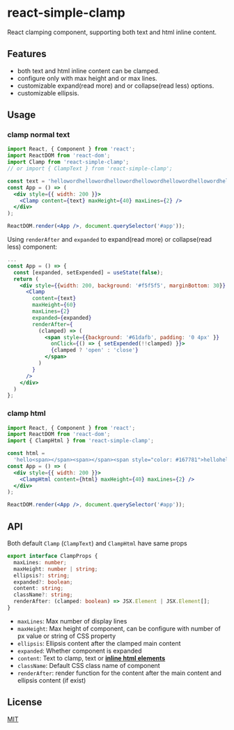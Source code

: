 # react-simple-clamp

React clamping component, supporting both text and html inline content.

## Features

- both text and html inline content can be clamped.
- configure only with max height and or max lines.
- customizable expand(read more) and or collapse(read less) options.
- customizable ellipsis.

## Usage

### clamp normal text

```jsx
import React, { Component } from 'react';
import ReactDOM from 'react-dom';
import Clamp from 'react-simple-clamp';
// or import { ClampText } from 'react-simple-clamp';

const text = 'hellowordhellowordhellowordhellowordhellowordhellowordhellowordhellowordhellowordhelloword';
const App = () => (
  <div style={{ width: 200 }}>
    <Clamp content={text} maxHeight={40} maxLines={2} />
  </div>
);

ReactDOM.render(<App />, document.querySelector('#app'));
```

Using `renderAfter` and `expanded` to expand(read more) or collapse(read less) component:

```jsx
...
const App = () => {
  const [expanded, setExpended] = useState(false);
  return (
    <div style={{width: 200, background: '#f5f5f5', marginBottom: 30}} >
      <Clamp
        content={text}
        maxHeight={60}
        maxLines={2}
        expanded={expanded}
        renderAfter={
          (clamped) => (
            <span style={{background: '#61dafb', padding: '0 4px' }}
              onClick={() => { setExpended(!!clamped) }}>
              {clamped ? 'open' : 'close'}
            </span>
          )
        }
      />
    </div>
  )
};
```

### clamp html

```jsx
import React, { Component } from 'react';
import ReactDOM from 'react-dom';
import { ClampHtml } from 'react-simple-clamp';

const html =
  'hello<span></span><span></span><span style="color: #167781">hellohellohellohellohello<i>hello</i>hellohellohellohello<span></span><span>world';
const App = () => (
  <div style={{ width: 200 }}>
    <ClampHtml content={html} maxHeight={40} maxLines={2} />
  </div>
);

ReactDOM.render(<App />, document.querySelector('#app'));
```

## API

Both default `Clamp` (`ClampText`) and `ClampHtml` have same props

```typescript
export interface ClampProps {
  maxLines: number;
  maxHeight: number | string;
  ellipsis?: string;
  expanded?: boolean;
  content: string;
  className?: string;
  renderAfter: (clamped: boolean) => JSX.Element | JSX.Element[];
}
```

- `maxLines`: Max number of display lines
- `maxHeight`: Max height of component, can be configure with number of px value or string of CSS property
- `ellipsis`: Ellipsis content after the clamped main content
- `expanded`: Whether component is expanded
- `content`: Text to clamp, text or **[inline html elements](https://developer.mozilla.org/en-US/docs/Web/HTML/Inline_elements)**
- `className`: Default CSS class name of component
- `renderAfter`: render function for the content after the main content and ellipsis content (if exist)

## License

[MIT](https://github.com/AlbertAZ1992/react-simple-clamp/blob/master/LICENSE)

